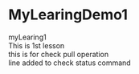# MyLearingDemo1
myLearing1
<br>
This is 1st lesson
<br>
this is for check pull operation
<br> line added to check status command
